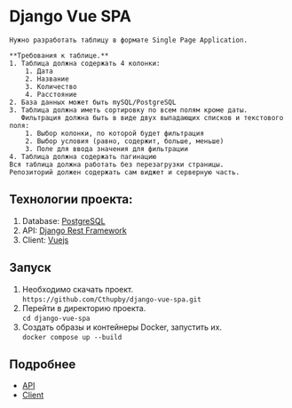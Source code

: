 # Django Vue SPA 

```
Нужно разработать таблицу в формате Single Page Application.

**Требования к таблице.**
1. Таблица должна содержать 4 колонки:
    1. Дата
    2. Название
    3. Количество
    4. Расстояние
2. База данных может быть mySQL/PostgreSQL
3. Таблица должна иметь сортировку по всем полям кроме даты.
   Фильтрация должна быть в виде двух выпадающих списков и текстового поля:
    1. Выбор колонки, по которой будет фильтрация
    2. Выбор условия (равно, содержит, больше, меньше)
    3. Поле для ввода значения для фильтрации
4. Таблица должна содержать пагинацию
Вся таблица должна работать без перезагрузки страницы.
Репозиторий должен содержать сам виджет и серверную часть.
```

## Технологии проекта:

1. Database: [PostgreSQL](https://www.postgresql.org/)
2. API: [Django Rest Framework](https://www.django-rest-framework.org/)
3. Client: [Vuejs](https://ru.vuejs.org/v2/guide/)

## Запуск

1. Необходимо скачать проект.  
```https://github.com/Cthupby/django-vue-spa.git```
2. Перейти в директорию проекта.  
```cd django-vue-spa```
3. Создать образы и контейнеры Docker, запустить их.  
```docker compose up --build```

## Подробнее

* [API](api/README.md)
* [Client](client/README.md)

